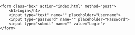 <!DOCTYPE html>
<html lang="en" dir="ltr">

<head>
    <meta charset="utf-8">
    <title>َLOGIN FORM</title>
    <link rel="stylesheet" href="style.css">
</head>

<body>

    <form class="box" action="index.html" method="post">
        <h1>Login</h1>
        <input type="text" name="" placeholder="Username">
        <input type="password" name="" placeholder="Password">
        <input type="submit" name="" value="Login">
    </form>


</body>

</html>
<style>
    body {
        margin: 0;
        padding: 0;
        font-family: sans-serif;
        background-size: cover;
        background-image: url("https://encrypted-tbn0.gstatic.com/images?q=tbn:ANd9GcTz3xD1rvnhG0lZMB65l8NJeERr5tDNu_5JFk4g_eo7YgVvWzk1")
    }
    
    .box {
        width: 300px;
        padding: 40px;
        position: absolute;
        top: 50%;
        left: 50%;
        transform: translate(-50%, -50%);
        text-align: center;
    }
    
    .box h1 {
        color: white;
        text-transform: uppercase;
        font-weight: 500;
    }
    
    .box input[type="text"],
    .box input[type="password"] {
        border: 0;
        background: none;
        display: block;
        margin: 20px auto;
        text-align: center;
        border: 2px solid #3498db;
        padding: 14px 10px;
        width: 200px;
        outline: none;
        color: white;
        border-radius: 24px;
        transition: 0.25s;
    }
    
    .box input[type="text"]:focus,
    .box input[type="password"]:focus {
        width: 280px;
        border-color: #2ecc71;
    }
    
    .box input[type="submit"] {
        border: 0;
        background: none;
        display: block;
        margin: 20px auto;
        text-align: center;
        border: 2px solid #2ecc71;
        padding: 14px 40px;
        outline: none;
        color: white;
        border-radius: 24px;
        transition: 0.25s;
        cursor: pointer;
    }
    
    .box input[type="submit"]:hover {
        background: #2ecc71;
    }
</style>  

